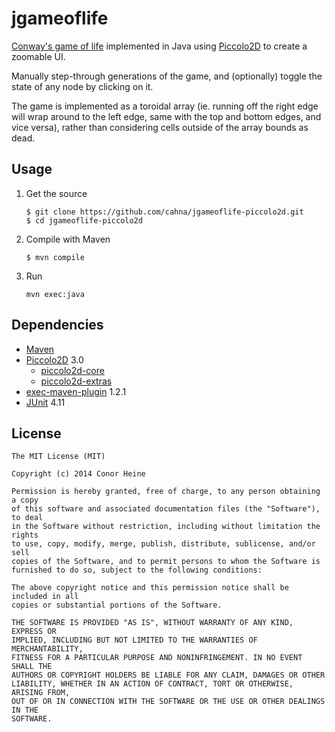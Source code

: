 
jgameoflife
===========

[Conway's game of life](http://en.wikipedia.org/wiki/Conway's_Game_of_Life) 
implemented in Java using [Piccolo2D](http://www.piccolo2d.org) to create a
zoomable UI.

Manually step-through generations of the game, and (optionally) toggle the 
state of any node by clicking on it.

The game is implemented as a toroidal array (ie. running off the right edge 
will wrap around to the left edge, same with the top and bottom edges, and 
vice versa), rather than considering cells outside of the array bounds as 
dead.

## Usage ##

1. Get the source

    ```
    $ git clone https://github.com/cahna/jgameoflife-piccolo2d.git
    $ cd jgameoflife-piccolo2d
    ```

2. Compile with Maven

    ```
    $ mvn compile
    ```

3. Run

    ```
    mvn exec:java
    ```

## Dependencies ##

- [Maven](http://maven.apache.org/)
- [Piccolo2D](http://www.piccolo2d.org/) 3.0
    * [piccolo2d-core](http://search.maven.org/#artifactdetails%7Corg.piccolo2d%7Cpiccolo2d-core%7C3.0%7Cbundle)
    * [piccolo2d-extras](http://search.maven.org/#artifactdetails%7Corg.piccolo2d%7Cpiccolo2d-extras%7C3.0%7Cbundle)
- [exec-maven-plugin](http://search.maven.org/#artifactdetails%7Corg.codehaus.mojo%7Cexec-maven-plugin%7C1.2.1%7Cmaven-plugin) 1.2.1
- [JUnit](http://junit.org/) 4.11

## License ##

```
The MIT License (MIT)

Copyright (c) 2014 Conor Heine

Permission is hereby granted, free of charge, to any person obtaining a copy
of this software and associated documentation files (the "Software"), to deal
in the Software without restriction, including without limitation the rights
to use, copy, modify, merge, publish, distribute, sublicense, and/or sell
copies of the Software, and to permit persons to whom the Software is
furnished to do so, subject to the following conditions:

The above copyright notice and this permission notice shall be included in all
copies or substantial portions of the Software.

THE SOFTWARE IS PROVIDED "AS IS", WITHOUT WARRANTY OF ANY KIND, EXPRESS OR
IMPLIED, INCLUDING BUT NOT LIMITED TO THE WARRANTIES OF MERCHANTABILITY,
FITNESS FOR A PARTICULAR PURPOSE AND NONINFRINGEMENT. IN NO EVENT SHALL THE
AUTHORS OR COPYRIGHT HOLDERS BE LIABLE FOR ANY CLAIM, DAMAGES OR OTHER
LIABILITY, WHETHER IN AN ACTION OF CONTRACT, TORT OR OTHERWISE, ARISING FROM,
OUT OF OR IN CONNECTION WITH THE SOFTWARE OR THE USE OR OTHER DEALINGS IN THE
SOFTWARE.
```

